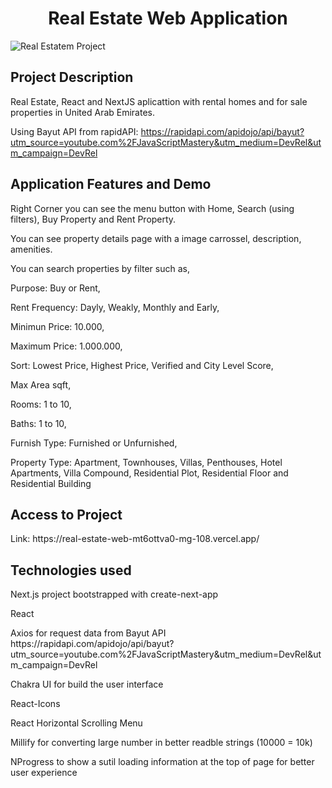 <h1 align="center"> Real Estate Web Application  </h1>

![Real Estatem Project](https://user-images.githubusercontent.com/109861614/198698567-37128090-80d8-4cba-b988-939a502020ef.png)


<h2>Project Description</h2>
  <p> Real Estate, React and NextJS aplicattion with rental homes and for sale properties in United Arab Emirates. 

Using Bayut API from rapidAPI: https://rapidapi.com/apidojo/api/bayut?utm_source=youtube.com%2FJavaScriptMastery&utm_medium=DevRel&utm_campaign=DevRel  </p>

<h2>Application Features and Demo</h2>
  <p>Right Corner you can see the menu button with Home, Search (using filters), Buy Property and Rent Property. </p>
  <p>You can see property details page with a image carrossel, description, amenities. </p>
  <p>You can search properties by filter such as, </p>
  <p>Purpose: Buy or Rent, </p>
  <p>Rent Frequency: Dayly, Weakly, Monthly and Early, </p>
  <p>Minimun Price: 10.000,</p>
  <p>Maximum Price: 1.000.000, </p>
  <p>Sort: Lowest Price, Highest Price, Verified and City Level Score, </p>
  <p>Max Area sqft, </p>
  <p>Rooms: 1 to 10, </p>
  <p>Baths: 1 to 10,</p>
  <p>Furnish Type: Furnished or Unfurnished, </p>
  <p>Property Type: Apartment, Townhouses, Villas, Penthouses, Hotel Apartments, Villa Compound, Residential Plot, Residential Floor and Residential Building </p>

<h2>Access to Project </h2>
  <p>Link: https://real-estate-web-mt6ottva0-mg-108.vercel.app/  </p>

<h2>Technologies used</h2>
  <p>Next.js project bootstrapped with create-next-app </p>
  <p>React  </p>
  <p>Axios for request data from Bayut API  https://rapidapi.com/apidojo/api/bayut?utm_source=youtube.com%2FJavaScriptMastery&utm_medium=DevRel&utm_campaign=DevRel  </p>
  <p>Chakra UI for build the user interface  </p>
  <p>React-Icons  </p>
  <p>React Horizontal Scrolling Menu  </p>
  <p> Millify for converting large number in better readble strings (10000 = 10k) </p>
  <p>NProgress to show a sutil loading information at the top of page for better user experience  </p>





